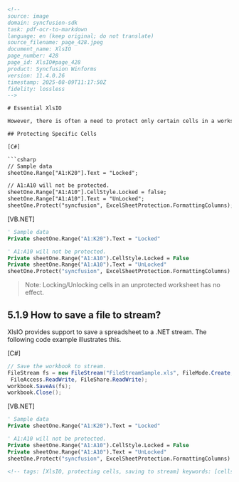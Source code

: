 ```html
<!-- 
source: image
domain: syncfusion-sdk
task: pdf-ocr-to-markdown
language: en (keep original; do not translate)
source_filename: page_428.jpeg
document_name: XlsIO
page_number: 428
page_id: XlsIO#page_428
product: Syncfusion Winforms
version: 11.4.0.26
timestamp: 2025-08-09T11:17:50Z
fidelity: lossless
-->

# Essential XlsIO

However, there is often a need to protect only certain cells in a worksheet. In this scenario, you need to protect a worksheet, and set the `IsLocked` property to `false` for the cells that need to be made editable.

## Protecting Specific Cells

[C#]

```csharp
// Sample data
sheetOne.Range["A1:K20"].Text = "Locked";

// A1:A10 will not be protected.
sheetOne.Range["A1:A10"].CellStyle.Locked = false;
sheetOne.Range["A1:A10"].Text = "UnLocked";
sheetOne.Protect("syncfusion", ExcelSheetProtection.FormattingColumns);
```

[VB.NET]

```vb
' Sample data
Private sheetOne.Range("A1:K20").Text = "Locked"

' A1:A10 will not be protected.
Private sheetOne.Range("A1:A10").CellStyle.Locked = False
Private sheetOne.Range("A1:A10").Text = "UnLocked"
sheetOne.Protect("syncfusion", ExcelSheetProtection.FormattingColumns)
```

>Note: Locking/Unlocking cells in an unprotected worksheet has no effect.

## 5.1.9 How to save a file to stream?

XlsIO provides support to save a spreadsheet to a .NET stream. The following code example illustrates this.

[C#]

```csharp
// Save the workbook to stream.
FileStream fs = new FileStream("FileStreamSample.xls", FileMode.Create,
 FileAccess.ReadWrite, FileShare.ReadWrite);
workbook.SaveAs(fs);
workbook.Close();
```

[VB.NET]

```vb
' Sample data
Private sheetOne.Range("A1:K20").Text = "Locked"

' A1:A10 will not be protected.
Private sheetOne.Range("A1:A10").CellStyle.Locked = False
Private sheetOne.Range("A1:A10").Text = "UnLocked"
sheetOne.Protect("syncfusion", ExcelSheetProtection.FormattingColumns)
```

```html
<!-- tags: [XlsIO, protecting cells, saving to stream] keywords: [cells, lock, unlock, worksheet, stream, Syncfusion, XlsIO, workbook, saveas, filestream] -->
```